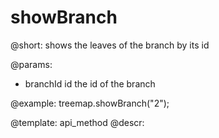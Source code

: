 showBranch
=============

@short:
	shows the leaves of the branch by its id

@params:
- branchId			id			the id of the branch


@example:
treemap.showBranch("2");


@template:	api_method
@descr:

